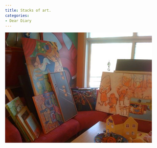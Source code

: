 ```yaml
---
title: Stacks of art.
categories:
- Dear Diary
---
```


![](/assets/posts/2009/2e74b0561d414bfe5376e104401d52ec.png)
